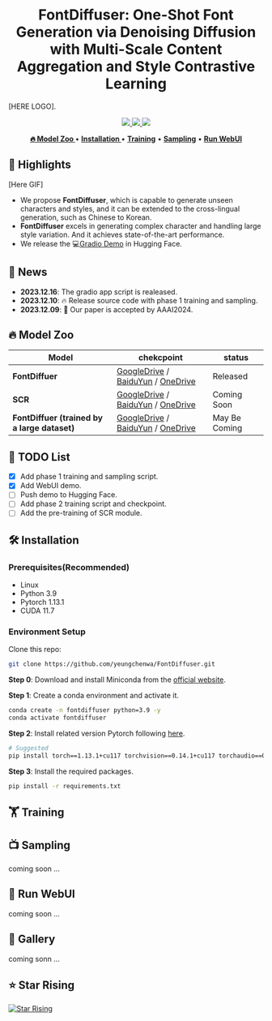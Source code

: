 <div align=center>

# FontDiffuser: One-Shot Font Generation via Denoising Diffusion with Multi-Scale Content Aggregation and Style Contrastive Learning

</div>

[HERE LOGO].  

<p align="center">
    <a href='111'><img src='https://img.shields.io/badge/Arxiv-2312.98527-red'>
    <a href='https://github.com/yeungchenwa/FontDiffuser'><img src='https://img.shields.io/badge/Code-aka.ms/fontdiffuser-yellow'>
    <!-- </a> [![Hugging Face Spaces](https://img.shields.io/badge/%F0%9F%A4%97%20Hugging%20Face-TextDiffuser-blue)](https://huggingface.co/spaces/JingyeChen22/TextDiffuser) -->
    <a href=''><img src='https://img.shields.io/badge/GoogleColab-link-purple'>    
</p>


<p align="center">
   <strong><a href="#🔥-Model-Zoo">🔥 Model Zoo </a></strong> •
   <strong><a href="#Installation">Installation </a></strong> •
   <strong><a href="#Training">Training</a></strong> •
   <strong><a href="#Sampling">Sampling</a></strong> •
   <strong><a href="#Run-WebUI">Run WebUI</a></strong>   
</p>

## 🌟 Highlights
[Here GIF]
+ We propose **FontDiffuser**, which is capable to generate unseen characters and styles, and it can be extended to the cross-lingual generation, such as Chinese to Korean.
+ **FontDiffuser** excels in generating complex character and handling large style variation. And it achieves state-of-the-art performance. 
+ We release the 💻[Gradio Demo]() in Hugging Face.  

## 📅 News
- **2023.12.16**: The gradio app script is realeased.
- **2023.12.10**: 🔥 Release source code with phase 1 training and sampling.
- **2023.12.09**: 🎉 Our paper is accepted by AAAI2024.

## 🔥 Model Zoo
| **Model**                                    | **chekcpoint** | **status** |
|----------------------------------------------|----------------|------------|
| **FontDiffuer**                              | [GoogleDrive]() / [BaiduYun]() / [OneDrive]() | Released  |
| **SCR**                                      | [GoogleDrive]() / [BaiduYun]() / [OneDrive]() | Coming Soon           |
| **FontDiffuer (trained by a large dataset)** | [GoogleDrive]() / [BaiduYun]() / [OneDrive]() | May Be Coming |

## 🚧 TODO List
- [x] Add phase 1 training and sampling script.
- [x] Add WebUI demo.
- [ ] Push demo to Hugging Face.
- [ ] Add phase 2 training script and checkpoint.
- [ ] Add the pre-training of SCR module.

## 🛠️ Installation
### Prerequisites(Recommended)
- Linux
- Python 3.9
- Pytorch 1.13.1
- CUDA 11.7

### Environment Setup
Clone this repo:
```bash
git clone https://github.com/yeungchenwa/FontDiffuser.git
```

**Step 0**: Download and install Miniconda from the [official website](https://docs.conda.io/en/latest/miniconda.html).

**Step 1**: Create a conda environment and activate it.
```bash
conda create -n fontdiffuser python=3.9 -y
conda activate fontdiffuser
```

**Step 2**: Install related version Pytorch following [here](https://pytorch.org/get-started/previous-versions/).
```bash
# Suggested
pip install torch==1.13.1+cu117 torchvision==0.14.1+cu117 torchaudio==0.13.1 --extra-index-url https://download.pytorch.org/whl/cu117
```

**Step 3**: Install the required packages.
```bash
pip install -r requirements.txt
```

## 🏋️ Training

## 📺 Sampling
coming soon ...

## 📱 Run WebUI
coming soon ...

## 🌄 Gallery
coming sonn ...

## ⭐ Star Rising
[![Star Rising](https://api.star-history.com/svg?repos=yeungchenwa/FontDiffuser&type=Timeline)](https://star-history.com/#yeungchenwa/FontDiffuser&Timeline)
